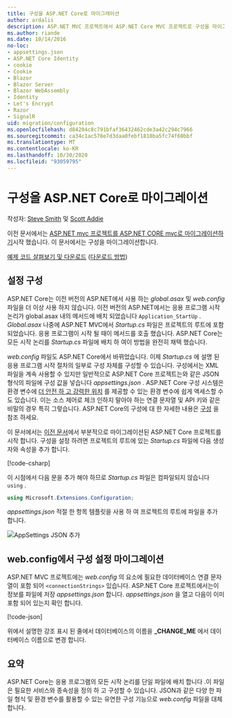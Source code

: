 ```yaml
---
title: 구성을 ASP.NET Core로 마이그레이션
author: ardalis
description: ASP.NET MVC 프로젝트에서 ASP.NET Core MVC 프로젝트로 구성을 마이그레이션하는 방법에 대해 알아봅니다.
ms.author: riande
ms.date: 10/14/2016
no-loc:
- appsettings.json
- ASP.NET Core Identity
- cookie
- Cookie
- Blazor
- Blazor Server
- Blazor WebAssembly
- Identity
- Let's Encrypt
- Razor
- SignalR
uid: migration/configuration
ms.openlocfilehash: d84204c8c791bfaf36432462cde3a42c294c7966
ms.sourcegitcommit: ca34c1ac578e7d3daa0febf1810ba5fc74f60bbf
ms.translationtype: MT
ms.contentlocale: ko-KR
ms.lasthandoff: 10/30/2020
ms.locfileid: "93059795"
---
```

# <a name="migrate-configuration-to-aspnet-core"></a>구성을 ASP.NET Core로 마이그레이션

작성자: [Steve Smith](https://ardalis.com/) 및 [Scott Addie](https://scottaddie.com)

이전 문서에서는 [ASP.NET mvc 프로젝트를 ASP.NET CORE mvc로 마이그레이션하기](xref:migration/mvc)시작 했습니다. 이 문서에서는 구성을 마이그레이션합니다.

[예제 코드 살펴보기 및 다운로드](https://github.com/dotnet/AspNetCore.Docs/tree/master/aspnetcore/migration/configuration/samples) ([다운로드 방법](xref:index#how-to-download-a-sample))

## <a name="setup-configuration"></a>설정 구성

ASP.NET Core는 이전 버전의 ASP.NET에서 사용 하는 *global.asax* 및 *web.config* 파일을 더 이상 사용 하지 않습니다. 이전 버전의 ASP.NET에서는 응용 프로그램 시작 논리가 global.asax 내의 메서드에 배치 되었습니다 `Application_StartUp` . *Global.asax* 나중에 ASP.NET MVC에서 *Startup.cs* 파일은 프로젝트의 루트에 포함 되었습니다. 응용 프로그램이 시작 될 때이 메서드를 호출 했습니다. ASP.NET Core는 모든 시작 논리를 *Startup.cs* 파일에 배치 하 여이 방법을 완전히 채택 했습니다.

*web.config* 파일도 ASP.NET Core에서 바뀌었습니다. 이제 *Startup.cs* 에 설명 된 응용 프로그램 시작 절차의 일부로 구성 자체를 구성할 수 있습니다. 구성에서는 XML 파일을 계속 사용할 수 있지만 일반적으로 ASP.NET Core 프로젝트는와 같은 JSON 형식의 파일에 구성 값을 넣습니다 *appsettings.json* . ASP.NET Core 구성 시스템은 환경 변수에 [더 안전 하 고 강력한 위치](xref:security/app-secrets) 를 제공할 수 있는 환경 변수에 쉽게 액세스할 수도 있습니다. 이는 소스 제어로 체크 인하지 말아야 하는 연결 문자열 및 API 키와 같은 비밀의 경우 특히 그렇습니다. ASP.NET Core의 구성에 대 한 자세한 내용은 [구성](xref:fundamentals/configuration/index) 을 참조 하세요.

이 문서에서는 [이전 문서](xref:migration/mvc)에서 부분적으로 마이그레이션된 ASP.NET Core 프로젝트를 시작 합니다. 구성을 설정 하려면 프로젝트의 루트에 있는 *Startup.cs* 파일에 다음 생성자와 속성을 추가 합니다.

[!code-csharp[](configuration/samples/WebApp1/src/WebApp1/Startup.cs?range=11-16)]

이 시점에서 다음 문을 추가 해야 하므로 *Startup.cs* 파일은 컴파일되지 않습니다 `using` .

```csharp
using Microsoft.Extensions.Configuration;
```

*appsettings.json* 적절 한 항목 템플릿을 사용 하 여 프로젝트의 루트에 파일을 추가 합니다.

![AppSettings JSON 추가](configuration/_static/add-appsettings-json.png)

## <a name="migrate-configuration-settings-from-webconfig"></a>web.config에서 구성 설정 마이그레이션

ASP.NET MVC 프로젝트에는 *web.config* 의 요소에 필요한 데이터베이스 연결 문자열이 포함 되어 `<connectionStrings>` 있습니다. ASP.NET Core 프로젝트에서는이 정보를 파일에 저장 *appsettings.json* 합니다. *appsettings.json* 을 열고 다음이 이미 포함 되어 있는지 확인 합니다.

[!code-json[](../migration/configuration/samples/WebApp1/src/WebApp1/appsettings.json?highlight=4)]

위에서 설명한 강조 표시 된 줄에서 데이터베이스의 이름을 **_CHANGE_ME** 에서 데이터베이스 이름으로 변경 합니다.

## <a name="summary"></a>요약

ASP.NET Core는 응용 프로그램의 모든 시작 논리를 단일 파일에 배치 합니다 .이 파일은 필요한 서비스와 종속성을 정의 하 고 구성할 수 있습니다. JSON과 같은 다양 한 파일 형식 및 환경 변수를 활용할 수 있는 유연한 구성 기능으로 *web.config* 파일을 대체 합니다.
